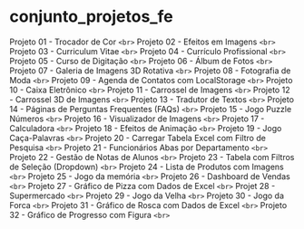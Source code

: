 # conjunto_projetos_fe

Projeto 01 - Trocador de Cor `<br>`
Projeto 02 - Efeitos em Imagens  `<br>`
Projeto 03 - Curriculum Vitae  `<br>`
Projeto 04 - Currículo Profissional  `<br>`
Projeto 05 - Curso de Digitação  `<br>`
Projeto 06 - Álbum de Fotos  `<br>`
Projeto 07 - Galeria de Imagens 3D Rotativa  `<br>`
Projeto 08 - Fotografia de Moda  `<br>`
Projeto 09 - Agenda de Contatos com LocalStorage  `<br>`
Projeto 10 - Caixa Eletrônico  `<br>`
Projeto 11 - Carrossel de Imagens  `<br>`
Projeto 12 - Carrossel 3D de Imagens  `<br>`
Projeto 13 - Tradutor de Textos  `<br>`
Projeto 14 - Páginas de Perguntas Frequentes (FAQs)  `<br>`
Projeto 15 - Jogo Puzzle Números `<br>`
Projeto 16 - Visualizador de Imagens `<br>`
Projeto 17 - Calculadora `<br>`
Projeto 18 - Efeitos de Animação `<br>`
Projeto 19 - Jogo Caça-Palavras `<br>`
Projeto 20 - Carregar Tabela Excel com Filtro de Pesquisa `<br>`
Projeto 21 - Funcionários Abas por Departamento `<br>`
Projeto 22 - Gestão de Notas de Alunos `<br>`
Projeto 23 - Tabela com Filtros de Seleção (Dropdown) `<br>`
Projeto 24 - Lista de Produtos com Imagens `<br>`
Projeto 25 - Jogo da memória `<br>`
Projeto 26 - Dashboard de Vendas `<br>`
Projeto 27 - Gráfico de Pizza com  Dados de Excel `<br>`
Projet 28 - Supermercado `<br>`
Projeto 29 - Jogo da Velha `<br>`
Projeto 30 - Jogo da Forca `<br>`
Projeto 31 - Gráfico de Rosca com  Dados de Excel `<br>`
Projeto 32 - Gráfico de Progresso com Figura `<br>`
